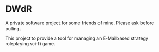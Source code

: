 # DWdR
A private software project for some friends of mine. Please ask before pulling.

This project to provide a tool for managing an E-Mailbased strategy roleplaying sci-fi game.
